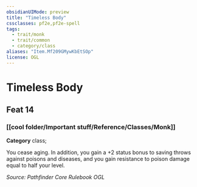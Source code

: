 ```yaml
---
obsidianUIMode: preview
title: "Timeless Body"
cssclasses: pf2e,pf2e-spell
tags:
  - trait/monk
  - trait/common
  - category/class
aliases: "Item.Mf209GMywKbEtSOp"
license: OGL
---
```

# Timeless Body
## Feat 14
### [[cool folder/Important stuff/Reference/Classes/Monk]]

**Category** class; 




You cease aging. In addition, you gain a +2 status bonus to saving throws against poisons and diseases, and you gain resistance to poison damage equal to half your level.

*Source: Pathfinder Core Rulebook*
*OGL*